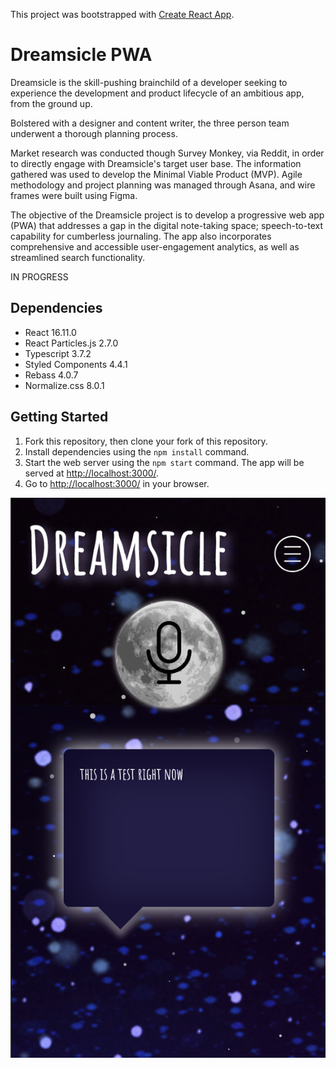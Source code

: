This project was bootstrapped with [Create React App](https://github.com/facebook/create-react-app).

# Dreamsicle PWA

Dreamsicle is the skill-pushing brainchild of a developer seeking to experience the development and product lifecycle of an ambitious app, from the ground up.

Bolstered with a designer and content writer, the three person team underwent a thorough planning process.

Market research was conducted though Survey Monkey, via Reddit, in order to directly engage with Dreamsicle's target user base. The information gathered was used to develop the Minimal Viable Product (MVP). Agile methodology and project planning was managed through Asana, and wire frames were built using Figma.

The objective of the Dreamsicle project is to develop a progressive web app (PWA) that addresses a gap in the digital note-taking space; speech-to-text capability for cumberless journaling. The app also incorporates comprehensive and accessible user-engagement analytics, as well as streamlined search functionality.

IN PROGRESS

## Dependencies

- React 16.11.0
- React Particles.js 2.7.0
- Typescript 3.7.2
- Styled Components 4.4.1
- Rebass 4.0.7
- Normalize.css 8.0.1

## Getting Started

1. Fork this repository, then clone your fork of this repository.
2. Install dependencies using the `npm install` command.
3. Start the web server using the `npm start` command. The app will be served at <http://localhost:3000/>.
4. Go to <http://localhost:3000/> in your browser.

!["Dreamsicle Demo Img"](https://github.com/sahanah-ganesh/dreamsicle/blob/master/src/images/screenshot.png)
